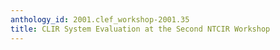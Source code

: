 ```yaml
---
anthology_id: 2001.clef_workshop-2001.35
title: CLIR System Evaluation at the Second NTCIR Workshop
---
```

